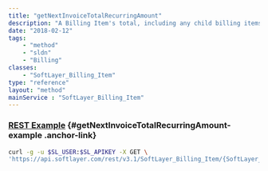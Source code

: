 ```yaml
---
title: "getNextInvoiceTotalRecurringAmount"
description: "A Billing Item's total, including any child billing items and associated billing items if they exist.'"
date: "2018-02-12"
tags:
    - "method"
    - "sldn"
    - "Billing"
classes:
    - "SoftLayer_Billing_Item"
type: "reference"
layout: "method"
mainService : "SoftLayer_Billing_Item"
---
```


### [REST Example](#getNextInvoiceTotalRecurringAmount-example) <a href="/article/rest/"><i class="fas fa-question"></i></a> {#getNextInvoiceTotalRecurringAmount-example .anchor-link} 
```bash
curl -g -u $SL_USER:$SL_APIKEY -X GET \
'https://api.softlayer.com/rest/v3.1/SoftLayer_Billing_Item/{SoftLayer_Billing_ItemID}/getNextInvoiceTotalRecurringAmount'
```
